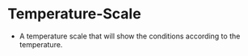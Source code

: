 # Temperature-Scale
- A temperature scale that will show the conditions according to the temperature.
